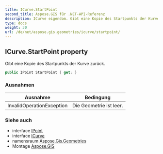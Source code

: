 ```yaml
---
title: ICurve.StartPoint
second_title: Aspose.GIS für .NET-API-Referenz
description: ICurve eigendom. Gibt eine Kopie des Startpunkts der Kurve zurück.
type: docs
weight: 30
url: /de/net/aspose.gis.geometries/icurve/startpoint/
---
```

## ICurve.StartPoint property

Gibt eine Kopie des Startpunkts der Kurve zurück.

```csharp
public IPoint StartPoint { get; }
```

### Ausnahmen

| Ausnahme | Bedingung |
| --- | --- |
| InvalidOperationException | Die Geometrie ist leer. |

### Siehe auch

* interface [IPoint](../../ipoint/)
* interface [ICurve](../)
* namensraum [Aspose.Gis.Geometries](../../icurve/)
* Montage [Aspose.GIS](../../../)


